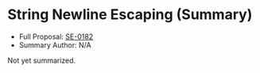# String Newline Escaping (Summary)

* Full Proposal: [SE-0182](https://github.com/apple/swift-evolution/blob/main/proposals/0182-newline-escape-in-strings.md)
* Summary Author: N/A

Not yet summarized.
